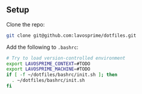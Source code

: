 ## Setup

Clone the repo:

```bash
git clone git@github.com:lavosprime/dotfiles.git
```

Add the following to `.bashrc`:

```bash
# Try to load version-controlled environment
export LAVOSPRIME_CONTEXT=#TODO
export LAVOSPRIME_MACHINE=#TODO
if [ -f ~/dotfiles/bashrc/init.sh ]; then
  . ~/dotfiles/bashrc/init.sh
fi
```
